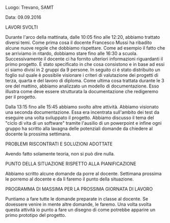 Luogo: Trevano, SAMT

Data: 09.09.2016

LAVORI SVOLTI

Durante l'arco della mattinata, dalle 10:05 fino alle 12:20, abbiamo trattato diversi temi. 
Come prima cosa il docente Francesco Mussi ha ribadito alcune nuove regole che dobbiamo rispettare. Come ad esempio il fatto che se arriviamo in ritardo, dobbiamo stare fino alle 16:30 a scuola.
Successivamente il docente ci ha fornito ulteriori informazioni riguardanti il primo progetto. È stato specificato in che cosa consistono e in base ad essi ci siamo divisi in 2 gruppi da 9 persone.
In seguito ci è stato distribuito un foglio sul quale è possibile visionare i criteri di valutazione dei progetti di terza, quarta e del lavoro di diploma.
Come ultima cosa trattata durante le 3 ore del mattino, abbiamo analizzato un modello di documentazione. Esso illustra come deve essere strutturata la documentazione che redigeremo per il progetto.

Dalla 13:15 fino alle 15:45 abbiamo svolto altre attività.
Abbiamo visionato una seconda documentazione. Essa era incentrata sull'ambito dei test da eseguire una volta sviluppato il progetto.
Abbiamo discusso il tema del "ciclo di vita di un software" tramite l'ausilio di un powerpoint e infine ogni gruppo ha scritto alla lavagna delle potenziali domande da chiedere al docente la prossima settimana.

PROBLEMI RISCONTRATI E SOLUZIONI ADOTTATE

Avendo fatto solamente teoria, non si può dire nulla.

PUNTO DELLA SITUAZIONE RISPETTO ALLA PIANIFICAZIONE

Abbiamo scritto alcune domande da porre al docente. Settimana prossima le porremo al docente e da lì faremo il punto della situazione.

PROGRAMMA DI MASSIMA PER LA PROSSIMA GIORNATA DI LAVORO

Puntiamo a fare tutte le domande preparate in classe al docente. Se dovessere venire in mente altre domande, le faremo. Una volta svolta questa attività io punto a fare un disegno di come potrebbe apparire un primo prototipo del progetto.
